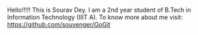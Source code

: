 Hello!!!!!
This is Sourav Dey.
I am a 2nd year student of B.Tech in Information Technology (IIIT A).
To know more about me visit: https://github.com/souvenger/GoGit
